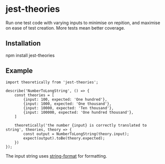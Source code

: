 # jest-theories

Run one test code with varying inputs to minimise on repition, and maximise on ease of test creation. More tests mean better coverage.

## Installation
npm install jest-theories

## Example 
```
import theoretically from 'jest-theories';

describe('NumberToLongString', () => {
    const theories = [
        {input: 100, expected: 'One hundred'},
        {input: 1000, expected: 'One thousand'},
        {input: 10000, expected: 'Ten thousand'},
        {input: 100000, expected: 'One hundred thousand'},
    ]

    theoretically('the number {input} is correctly translated to string', theories, theory => {
        const output = NumberToLongString(theory.input);
        expect(output).toBe(theory.expected);
    })
});
```

The input string uses [string-format](https://www.npmjs.com/package/string-format) for formatting.



